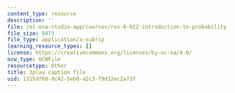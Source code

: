 ```yaml
---
content_type: resource
description: ''
file: /ol-ocw-studio-app/courses/res-6-012-introduction-to-probability-spring-2018/1315df609c425eb0a2c3f9d32ec2a73f_l6YYHaV1aGc.vtt
file_size: 9473
file_type: application/x-subrip
learning_resource_types: []
license: https://creativecommons.org/licenses/by-nc-sa/4.0/
ocw_type: OCWFile
resourcetype: Other
title: 3play caption file
uid: 1315df60-9c42-5eb0-a2c3-f9d32ec2a73f
---
```

